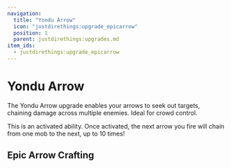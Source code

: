 ```yaml
---
navigation:
  title: "Yondu Arrow"
  icon: "justdirethings:upgrade_epicarrow"
  position: 1
  parent: justdirethings:upgrades.md
item_ids:
  - justdirethings:upgrade_epicarrow
---
```


# Yondu Arrow

The Yondu Arrow upgrade enables your arrows to seek out targets, chaining damage across multiple enemies. Ideal for crowd control.

This is an activated ability. Once activated, the next arrow you fire will chain from one mob to the next, up to 10 times!

## Epic Arrow Crafting



<Recipe id="justdirethings:upgrade_epicarrow" />

